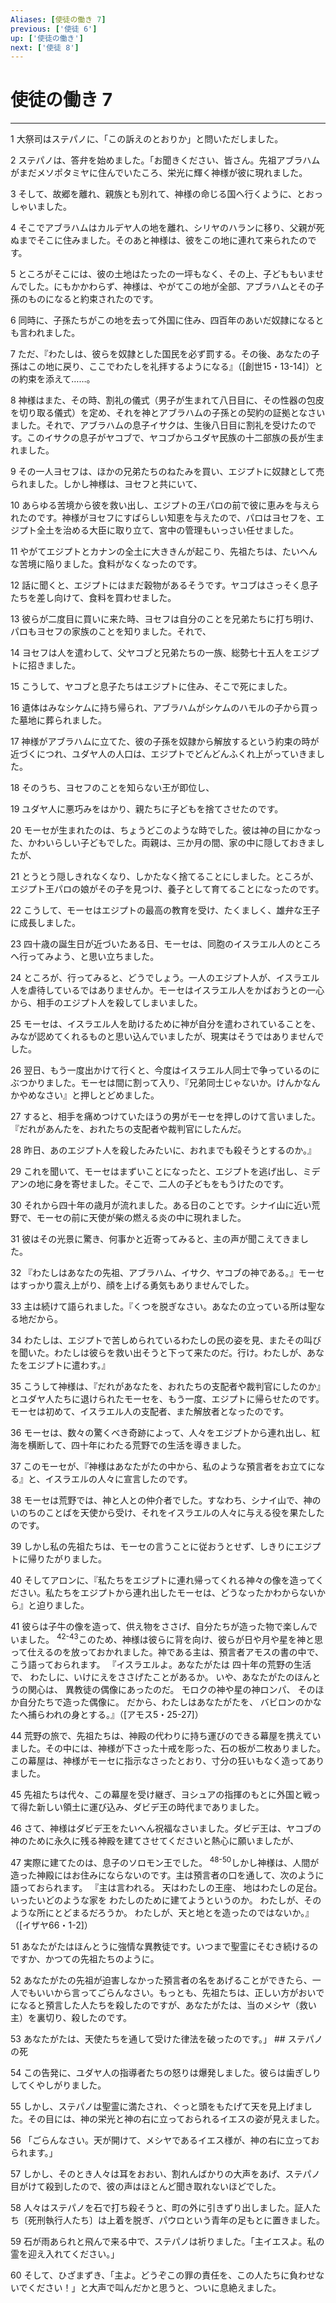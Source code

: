 ```yaml
---
Aliases: [使徒の働き 7]
previous: ['使徒 6']
up: ['使徒の働き']
next: ['使徒 8']
---
```

# 使徒の働き 7

***




1 
大祭司はステパノに、「この訴えのとおりか」と問いただしました。 



2 
ステパノは、答弁を始めました。「お聞きください、皆さん。先祖アブラハムがまだメソポタミヤに住んでいたころ、栄光に輝く神様が彼に現れました。 



3 
そして、故郷を離れ、親族とも別れて、神様の命じる国へ行くように、とおっしゃいました。 



4 
そこでアブラハムはカルデヤ人の地を離れ、シリヤのハランに移り、父親が死ぬまでそこに住みました。そのあと神様は、彼をこの地に連れて来られたのです。 



5 
ところがそこには、彼の土地はたったの一坪もなく、その上、子どももいませんでした。にもかかわらず、神様は、やがてこの地が全部、アブラハムとその子孫のものになると約束されたのです。 



6 
同時に、子孫たちがこの地を去って外国に住み、四百年のあいだ奴隷になるとも言われました。 



7 
ただ、『わたしは、彼らを奴隷とした国民を必ず罰する。その後、あなたの子孫はこの地に戻り、ここでわたしを礼拝するようになる』（[創世15・13-14]）との約束を添えて……。 



8 
神様はまた、その時、割礼の儀式（男子が生まれて八日目に、その性器の包皮を切り取る儀式）を定め、それを神とアブラハムの子孫との契約の証拠となさいました。それで、アブラハムの息子イサクは、生後八日目に割礼を受けたのです。このイサクの息子がヤコブで、ヤコブからユダヤ民族の十二部族の長が生まれました。 



9 
その一人ヨセフは、ほかの兄弟たちのねたみを買い、エジプトに奴隷として売られました。しかし神様は、ヨセフと共にいて、 



10 
あらゆる苦境から彼を救い出し、エジプトの王パロの前で彼に恵みを与えられたのです。神様がヨセフにすばらしい知恵を与えたので、パロはヨセフを、エジプト全土を治める大臣に取り立て、宮中の管理もいっさい任せました。 



11 
やがてエジプトとカナンの全土に大ききんが起こり、先祖たちは、たいへんな苦境に陥りました。食料がなくなったのです。 



12 
話に聞くと、エジプトにはまだ穀物があるそうです。ヤコブはさっそく息子たちを差し向けて、食料を買わせました。 



13 
彼らが二度目に買いに来た時、ヨセフは自分のことを兄弟たちに打ち明け、パロもヨセフの家族のことを知りました。それで、 



14 
ヨセフは人を遣わして、父ヤコブと兄弟たちの一族、総勢七十五人をエジプトに招きました。 



15 
こうして、ヤコブと息子たちはエジプトに住み、そこで死にました。 



16 
遺体はみなシケムに持ち帰られ、アブラハムがシケムのハモルの子から買った墓地に葬られました。 



17 
神様がアブラハムに立てた、彼の子孫を奴隷から解放するという約束の時が近づくにつれ、ユダヤ人の人口は、エジプトでどんどんふくれ上がっていきました。 



18 
そのうち、ヨセフのことを知らない王が即位し、 



19 
ユダヤ人に悪巧みをはかり、親たちに子どもを捨てさせたのです。 



20 
モーセが生まれたのは、ちょうどこのような時でした。彼は神の目にかなった、かわいらしい子どもでした。両親は、三か月の間、家の中に隠しておきましたが、 



21 
とうとう隠しきれなくなり、しかたなく捨てることにしました。ところが、エジプト王パロの娘がその子を見つけ、養子として育てることになったのです。 



22 
こうして、モーセはエジプトの最高の教育を受け、たくましく、雄弁な王子に成長しました。 



23 
四十歳の誕生日が近づいたある日、モーセは、同胞のイスラエル人のところへ行ってみよう、と思い立ちました。 



24 
ところが、行ってみると、どうでしょう。一人のエジプト人が、イスラエル人を虐待しているではありませんか。モーセはイスラエル人をかばおうとの一心から、相手のエジプト人を殺してしまいました。 



25 
モーセは、イスラエル人を助けるために神が自分を遣わされていることを、みなが認めてくれるものと思い込んでいましたが、現実はそうではありませんでした。 



26 
翌日、もう一度出かけて行くと、今度はイスラエル人同士で争っているのにぶつかりました。モーセは間に割って入り、『兄弟同士じゃないか。けんかなんかやめなさい』と押しとどめました。 



27 
すると、相手を痛めつけていたほうの男がモーセを押しのけて言いました。『だれがあんたを、おれたちの支配者や裁判官にしたんだ。 



28 
昨日、あのエジプト人を殺したみたいに、おれまでも殺そうとするのか。』 



29 
これを聞いて、モーセはまずいことになったと、エジプトを逃げ出し、ミデアンの地に身を寄せました。そこで、二人の子どもをもうけたのです。 



30 
それから四十年の歳月が流れました。ある日のことです。シナイ山に近い荒野で、モーセの前に天使が柴の燃える炎の中に現れました。 



31 
彼はその光景に驚き、何事かと近寄ってみると、主の声が聞こえてきました。 



32 
『わたしはあなたの先祖、アブラハム、イサク、ヤコブの神である。』モーセはすっかり震え上がり、顔を上げる勇気もありませんでした。 



33 
主は続けて語られました。『くつを脱ぎなさい。あなたの立っている所は聖なる地だから。 



34 
わたしは、エジプトで苦しめられているわたしの民の姿を見、またその叫びを聞いた。わたしは彼らを救い出そうと下って来たのだ。行け。わたしが、あなたをエジプトに遣わす。』 



35 
こうして神様は、『だれがあなたを、おれたちの支配者や裁判官にしたのか』とユダヤ人たちに退けられたモーセを、もう一度、エジプトに帰らせたのです。モーセは初めて、イスラエル人の支配者、また解放者となったのです。 



36 
モーセは、数々の驚くべき奇跡によって、人々をエジプトから連れ出し、紅海を横断して、四十年にわたる荒野での生活を導きました。 



37 
このモーセが、『神様はあなたがたの中から、私のような預言者をお立てになる』と、イスラエルの人々に宣言したのです。 



38 
モーセは荒野では、神と人との仲介者でした。すなわち、シナイ山で、神のいのちのことばを天使から受け、それをイスラエルの人々に与える役を果たしたのです。 



39 
しかし私の先祖たちは、モーセの言うことに従おうとせず、しきりにエジプトに帰りたがりました。 



40 
そしてアロンに、『私たちをエジプトに連れ帰ってくれる神々の像を造ってください。私たちをエジプトから連れ出したモーセは、どうなったかわからないから』と迫りました。 



41 
彼らは子牛の像を造って、供え物をささげ、自分たちが造った物で楽しんでいました。 <sup class="versenum">42-43</sup>このため、神様は彼らに背を向け、彼らが日や月や星を神と思って仕えるのを放っておかれました。神である主は、預言者アモスの書の中で、こう語っておられます。 『イスラエルよ。あなたがたは 四十年の荒野の生活で、 わたしに、いけにえをささげたことがあるか。 いや、あなたがたのほんとうの関心は、 異教徒の偶像にあったのだ。 モロクの神や星の神ロンパ、 そのほか自分たちで造った偶像に。 だから、わたしはあなたがたを、 バビロンのかなたへ捕らわれの身とする。』（[アモス5・25-27]） 



44 
荒野の旅で、先祖たちは、神殿の代わりに持ち運びのできる幕屋を携えていました。その中には、神様が下さった十戒を彫った、石の板が二枚ありました。この幕屋は、神様がモーセに指示なさったとおり、寸分の狂いもなく造ってありました。 



45 
先祖たちは代々、この幕屋を受け継ぎ、ヨシュアの指揮のもとに外国と戦って得た新しい領土に運び込み、ダビデ王の時代までありました。 



46 
さて、神様はダビデ王をたいへん祝福なさいました。ダビデ王は、ヤコブの神のために永久に残る神殿を建てさせてくださいと熱心に願いましたが、 



47 
実際に建てたのは、息子のソロモン王でした。 <sup class="versenum">48-50</sup>しかし神様は、人間が造った神殿にはお住みにならないのです。主は預言者の口を通して、次のように語っておられます。 『主は言われる。 天はわたしの王座、 地はわたしの足台。 いったいどのような家を わたしのために建てようというのか。 わたしが、そのような所にとどまるだろうか。 わたしが、天と地とを造ったのではないか。』（[イザヤ66・1-2]） 



51 
あなたがたはほんとうに強情な異教徒です。いつまで聖霊にそむき続けるのですか、かつての先祖たちのように。 



52 
あなたがたの先祖が迫害しなかった預言者の名をあげることができたら、一人でもいいから言ってごらんなさい。もっとも、先祖たちは、正しい方がおいでになると預言した人たちを殺したのですが、あなたがたは、当のメシヤ（救い主）を裏切り、殺したのです。 



53 
あなたがたは、天使たちを通して受けた律法を破ったのです。」 ## ステパノの死 



54 
この告発に、ユダヤ人の指導者たちの怒りは爆発しました。彼らは歯ぎしりしてくやしがりました。 



55 
しかし、ステパノは聖霊に満たされ、ぐっと頭をもたげて天を見上げました。その目には、神の栄光と神の右に立っておられるイエスの姿が見えました。 



56 
「ごらんなさい。天が開けて、メシヤであるイエス様が、神の右に立っておられます。」 



57 
しかし、そのとき人々は耳をおおい、割れんばかりの大声をあげ、ステパノ目がけて殺到したので、彼の声はほとんど聞き取れないほどでした。 



58 
人々はステパノを石で打ち殺そうと、町の外に引きずり出しました。証人たち〔死刑執行人たち〕は上着を脱ぎ、パウロという青年の足もとに置きました。 



59 
石が雨あられと飛んで来る中で、ステパノは祈りました。「主イエスよ。私の霊を迎え入れてください。」 



60 
そして、ひざまずき、「主よ。どうぞこの罪の責任を、この人たちに負わせないでください！」と大声で叫んだかと思うと、ついに息絶えました。
